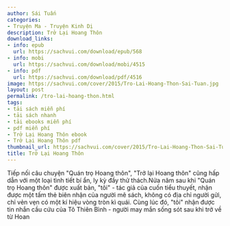 ```yaml
---
author: Sái Tuấn
categories:
- Truyện Ma - Truyện Kinh Dị
description: Trở Lại Hoang Thôn
download_links:
- info: epub
  url: https://sachvui.com/download/epub/568
- info: mobi
  url: https://sachvui.com/download/mobi/4515
- info: pdf
  url: https://sachvui.com/download/pdf/4516
image: https://sachvui.com/cover/2015/Tro-Lai-Hoang-Thon-Sai-Tuan.jpg
layout: post
permalink: /tro-lai-hoang-thon.html
tags:
- tải sách miễn phí
- tải sách nhanh
- tải ebooks miễn phí
- pdf miễn phí
- Trở Lại Hoang Thôn ebook
- Trở Lại Hoang Thôn pdf
thumbnail_url: https://sachvui.com/cover/2015/Tro-Lai-Hoang-Thon-Sai-Tuan.jpg
title: Trở Lại Hoang Thôn
---
```


 <div class="item-desc text-justify"> <p>Tiếp nối câu chuyện "Quán trọ Hoang thôn", "Trở lại Hoang thôn" cũng hấp dẫn với một loại tình tiết bí ẩn, ly kỳ đầy thử thách.Nửa năm sau khi "Quán trọ Hoang thôn" được xuất bản, "tôi" - tác giả của cuốn tiểu thuyết, nhận được một tấm thẻ biên nhận của người mê sách, không có địa chỉ người gửi, chỉ vẻn vẹn có một kí hiệu vòng tròn kì quái. Cùng lúc đó, "tôi" nhận được tin nhắn cầu cứu của Tô Thiên Bình - người may mắn sống sót sau khi trở về từ Hoan</p> </div>